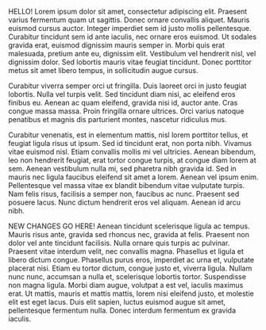 HELLO!
Lorem ipsum dolor sit amet, consectetur adipiscing elit. Praesent varius fermentum quam ut sagittis. Donec ornare convallis aliquet. Mauris euismod cursus auctor. Integer imperdiet sem id justo mollis pellentesque. Curabitur tincidunt sem id ante iaculis, nec ornare eros euismod. Ut sodales gravida erat, euismod dignissim mauris semper in. Morbi quis erat malesuada, pretium ante eu, dignissim elit. Vestibulum vel hendrerit nisl, vel dignissim dolor. Sed lobortis mauris vitae feugiat tincidunt. Donec porttitor metus sit amet libero tempus, in sollicitudin augue cursus.

Curabitur viverra semper orci ut fringilla. Duis laoreet orci in justo feugiat lobortis. Nulla vel turpis velit. Sed tincidunt diam nisi, ac eleifend eros finibus eu. Aenean ac quam eleifend, gravida nisi id, auctor ante. Cras congue massa massa. Proin fringilla ornare ultrices. Orci varius natoque penatibus et magnis dis parturient montes, nascetur ridiculus mus.

Curabitur venenatis, est in elementum mattis, nisl lorem porttitor tellus, et feugiat ligula risus ut ipsum. Sed id tincidunt erat, non porta nibh. Vivamus vitae euismod nisl. Etiam convallis mollis mi vel ultricies. Aenean bibendum, leo non hendrerit feugiat, erat tortor congue turpis, at congue diam lorem at sem. Aenean vestibulum nulla mi, sed pharetra nibh gravida id. Sed in mauris nec ligula faucibus eleifend sit amet a lorem. Aenean vel ipsum enim. Pellentesque vel massa vitae ex blandit bibendum vitae vulputate turpis. Nam felis risus, facilisis a semper non, faucibus ac nunc. Praesent sed posuere lacus. Nunc dictum hendrerit eros vel aliquam. Aenean id arcu nibh.

NEW CHANGES GO HERE!
Aenean tincidunt scelerisque ligula ac tempus. Mauris risus ante, gravida sed rhoncus nec, gravida at felis. Praesent non dolor vel ante tincidunt facilisis. Nulla ornare quis turpis ac pulvinar. Praesent vitae interdum velit, nec convallis magna. Phasellus et ligula et libero dictum congue. Phasellus purus eros, imperdiet ac urna et, vulputate placerat nisi. Etiam eu tortor dictum, congue justo et, viverra ligula. Nullam nunc nunc, accumsan a nulla et, scelerisque lobortis tortor. Suspendisse non magna ligula. Morbi diam augue, volutpat a est vel, iaculis maximus erat. Ut mattis, mauris et mattis mattis, lorem nisi eleifend justo, et molestie elit est eget lacus. Duis elit sapien, luctus euismod augue sit amet, pellentesque fermentum nulla. Donec interdum fermentum ex gravida iaculis.
